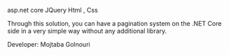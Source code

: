 asp.net core
JQuery
Html , Css

Through this solution, you can have a pagination system on the .NET Core side in a very simple way without any additional library.

Developer: Mojtaba Golnouri

